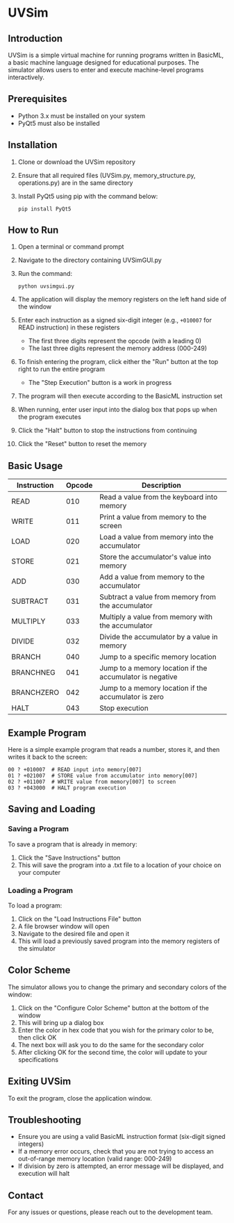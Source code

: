 # UVSim

## Introduction

UVSim is a simple virtual machine for running programs written in BasicML, a basic machine language designed for educational purposes. The simulator allows users to enter and execute machine-level programs interactively.

## Prerequisites

- Python 3.x must be installed on your system
- PyQt5 must also be installed

## Installation

1. Clone or download the UVSim repository
2. Ensure that all required files (UVSim.py, memory_structure.py, operations.py) are in the same directory
3. Install PyQt5 using pip with the command below:

   ```
   pip install PyQt5
   ```

## How to Run

1. Open a terminal or command prompt
2. Navigate to the directory containing UVSimGUI.py
3. Run the command:

   ```
   python uvsimgui.py
   ```

4. The application will display the memory registers on the left hand side of the window
5. Enter each instruction as a signed six-digit integer (e.g., `+010007` for READ instruction) in these registers
   - The first three digits represent the opcode (with a leading 0)
   - The last three digits represent the memory address (000-249)
6. To finish entering the program, click either the "Run" button at the top right to run the entire program
   - The "Step Execution" button is a work in progress
7. The program will then execute according to the BasicML instruction set
8. When running, enter user input into the dialog box that pops up when the program executes
9. Click the "Halt" button to stop the instructions from continuing
10. Click the "Reset" button to reset the memory

## Basic Usage

| Instruction | Opcode | Description                                              |
| ----------- | ------ | -------------------------------------------------------- |
| READ        | 010    | Read a value from the keyboard into memory               |
| WRITE       | 011    | Print a value from memory to the screen                  |
| LOAD        | 020    | Load a value from memory into the accumulator            |
| STORE       | 021    | Store the accumulator's value into memory                |
| ADD         | 030    | Add a value from memory to the accumulator               |
| SUBTRACT    | 031    | Subtract a value from memory from the accumulator        |
| MULTIPLY    | 033    | Multiply a value from memory with the accumulator        |
| DIVIDE      | 032    | Divide the accumulator by a value in memory              |
| BRANCH      | 040    | Jump to a specific memory location                       |
| BRANCHNEG   | 041    | Jump to a memory location if the accumulator is negative |
| BRANCHZERO  | 042    | Jump to a memory location if the accumulator is zero     |
| HALT        | 043    | Stop execution                                           |

## Example Program

Here is a simple example program that reads a number, stores it, and then writes it back to the screen:

```
00 ? +010007  # READ input into memory[007]
01 ? +021007  # STORE value from accumulator into memory[007]
02 ? +011007  # WRITE value from memory[007] to screen
03 ? +043000  # HALT program execution
```

## Saving and Loading

### Saving a Program

To save a program that is already in memory:

1. Click the "Save Instructions" button
2. This will save the program into a .txt file to a location of your choice on your computer

### Loading a Program

To load a program:

1. Click on the "Load Instructions File" button
2. A file browser window will open
3. Navigate to the desired file and open it
4. This will load a previously saved program into the memory registers of the simulator

## Color Scheme

The simulator allows you to change the primary and secondary colors of the window:

1. Click on the "Configure Color Scheme" button at the bottom of the window
2. This will bring up a dialog box
3. Enter the color in hex code that you wish for the primary color to be, then click OK
4. The next box will ask you to do the same for the secondary color
5. After clicking OK for the second time, the color will update to your specifications

## Exiting UVSim

To exit the program, close the application window.

## Troubleshooting

- Ensure you are using a valid BasicML instruction format (six-digit signed integers)
- If a memory error occurs, check that you are not trying to access an out-of-range memory location (valid range: 000-249)
- If division by zero is attempted, an error message will be displayed, and execution will halt

## Contact

For any issues or questions, please reach out to the development team.
